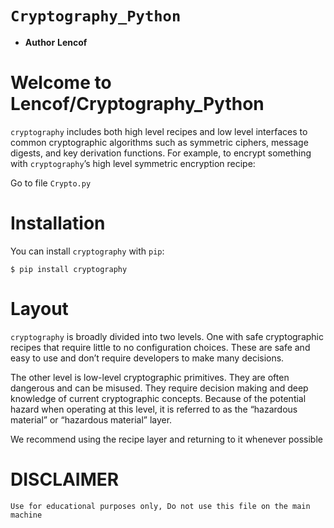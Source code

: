 ``Cryptography_Python``
=========================

* __Author__ __Lencof__

# Welcome to Lencof/Cryptography_Python

``cryptography`` includes both high level recipes and low level interfaces to common cryptographic algorithms such as symmetric ciphers, 
message digests, and key derivation functions. For example, to encrypt something with ``cryptography``’s high level symmetric encryption recipe:

Go to file ``Crypto.py``


# Installation
You can install ``cryptography`` with ``pip``:

``$ pip install cryptography``


# Layout

``cryptography`` is broadly divided into two levels. One with safe cryptographic recipes that require little to no configuration choices. These are safe and easy to use and don’t require developers to make many decisions.

The other level is low-level cryptographic primitives. They are often dangerous and can be misused. They require decision making and deep knowledge of current cryptographic concepts. Because of the potential hazard when operating at this level, it is referred to as the “hazardous material” or “hazardous material” layer.

We recommend using the recipe layer and returning to it whenever possible

# DISCLAIMER 
``Use for educational purposes only,
Do not use this file on the main machine``
